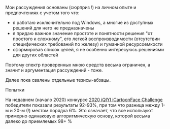 Мои рассуждения основаны (сюрприз !) на личном опыте и предпочтениях с учетом того что:
- я работаю исключительно под Windows, а многие из доступных решений для него не предназначены
- я придаю важное значение простоте и понятности решения "от простого к сложному", 
  его легкой воспроизводимости (отсутствии специфических требований по железу) и гуманной ресурсоемкости
- сформировав список целей, я не особенно интересуюсь решениями для других областей

Поэтому спектр проверенных мною средств весьма ограничен, а значит и аргументация рассуждений - тоже.

Далее пока свалены отдельные тезисы-абзацы.

Попытки 

На недавнем (начало 2020) конкурсе [2020 iQIYI iCartoonFace Challenge](http://challenge.ai.iqiyi.com/detail?raceId=5def71b4e9fcf68aef76a75e) 
победители показали результаты 92-93%, при том что разница между 1-м и 20-м (!) местом порядка 6%. 
Это означает, что все используют примерно одинаковую алгоритмическую основу, которой весьма далеко до приемлемых 98+ %
